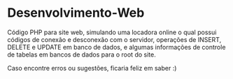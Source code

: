 # Desenvolvimento-Web
Código PHP para site web, simulando uma locadora online o qual possui códigos de conexão e desconexão com o servidor, operações de INSERT, DELETE e UPDATE em banco de dados, e algumas informações de controle de tabelas em bancos de dados para o root do site.

Caso encontre erros ou sugestões, ficaria feliz em saber :)
